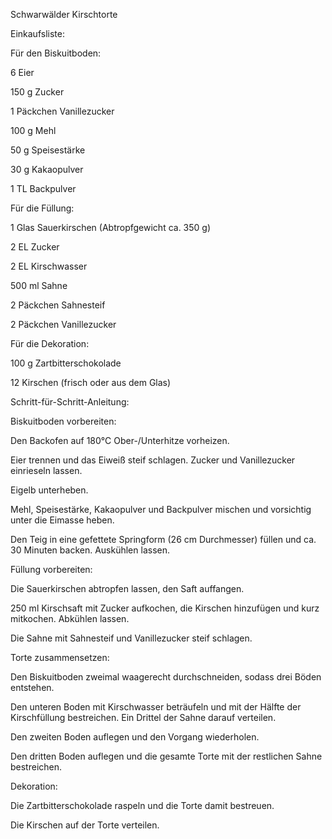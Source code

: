 Schwarwälder Kirschtorte

Einkaufsliste: 

Für den Biskuitboden: 

6 Eier 

150 g Zucker 

1 Päckchen Vanillezucker 

100 g Mehl 

50 g Speisestärke 

30 g Kakaopulver 

1 TL Backpulver 

Für die Füllung: 

1 Glas Sauerkirschen (Abtropfgewicht ca. 350 g) 

2 EL Zucker 

2 EL Kirschwasser 

500 ml Sahne 

2 Päckchen Sahnesteif 

2 Päckchen Vanillezucker 

Für die Dekoration: 

100 g Zartbitterschokolade 

12 Kirschen (frisch oder aus dem Glas) 

Schritt-für-Schritt-Anleitung: 

Biskuitboden vorbereiten: 

Den Backofen auf 180°C Ober-/Unterhitze vorheizen. 

Eier trennen und das Eiweiß steif schlagen. Zucker und Vanillezucker einrieseln lassen. 

Eigelb unterheben. 

Mehl, Speisestärke, Kakaopulver und Backpulver mischen und vorsichtig unter die Eimasse heben. 

Den Teig in eine gefettete Springform (26 cm Durchmesser) füllen und ca. 30 Minuten backen. Auskühlen lassen. 

Füllung vorbereiten: 

Die Sauerkirschen abtropfen lassen, den Saft auffangen. 

250 ml Kirschsaft mit Zucker aufkochen, die Kirschen hinzufügen und kurz mitkochen. Abkühlen lassen. 

Die Sahne mit Sahnesteif und Vanillezucker steif schlagen. 

Torte zusammensetzen: 

Den Biskuitboden zweimal waagerecht durchschneiden, sodass drei Böden entstehen. 

Den unteren Boden mit Kirschwasser beträufeln und mit der Hälfte der Kirschfüllung bestreichen. Ein Drittel der Sahne darauf verteilen. 

Den zweiten Boden auflegen und den Vorgang wiederholen. 

Den dritten Boden auflegen und die gesamte Torte mit der restlichen Sahne bestreichen. 

Dekoration: 

Die Zartbitterschokolade raspeln und die Torte damit bestreuen. 

Die Kirschen auf der Torte verteilen. 
